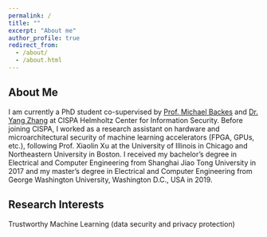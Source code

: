 ```yaml
---
permalink: /
title: ""
excerpt: "About me"
author_profile: true
redirect_from: 
  - /about/
  - /about.html
---
```

## About Me
I am currently a PhD student co-supervised by [Prof. Michael Backes](https://cispa.de/en/people/backes) and [Dr. Yang Zhang](https://yangzhangalmo.github.io/) at CISPA Helmholtz Center for Information Security. Before joining CISPA, I worked as a research assistant on hardware and microarchitectural security of machine learning accelerators (FPGA, GPUs, etc.), following Prof. Xiaolin Xu at the University of Illinois in Chicago and Northeastern University in Boston. I received my bachelor’s degree in Electrical and Computer Engineering from Shanghai Jiao Tong University in 2017 and my master’s degree in Electrical and Computer Engineering from George Washington University, Washington D.C., USA in 2019.

## Research Interests
Trustworthy Machine Learning (data security and privacy protection)



